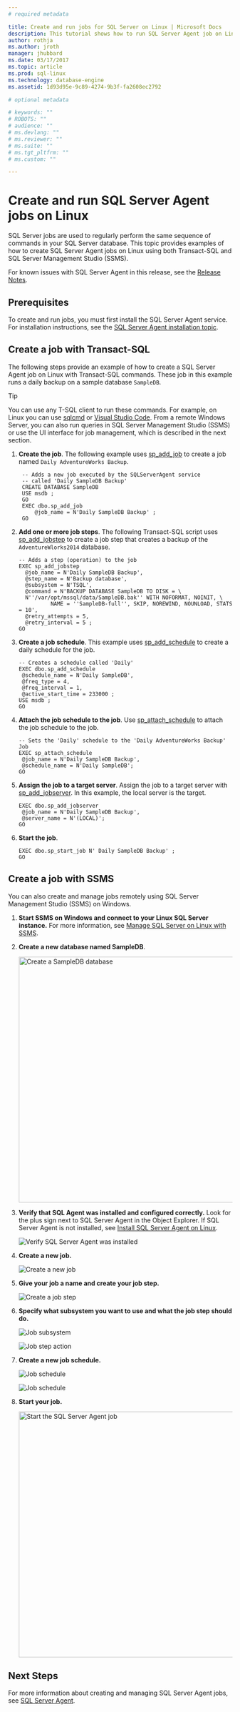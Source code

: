 ```yaml
---
# required metadata

title: Create and run jobs for SQL Server on Linux | Microsoft Docs
description: This tutorial shows how to run SQL Server Agent job on Linux.
author: rothja 
ms.author: jroth 
manager: jhubbard
ms.date: 03/17/2017
ms.topic: article
ms.prod: sql-linux
ms.technology: database-engine
ms.assetid: 1d93d95e-9c89-4274-9b3f-fa2608ec2792

# optional metadata

# keywords: ""
# ROBOTS: ""
# audience: ""
# ms.devlang: ""
# ms.reviewer: ""
# ms.suite: ""
# ms.tgt_pltfrm: ""
# ms.custom: ""

---
```


# Create and run SQL Server Agent jobs on Linux
SQL Server jobs are used to regularly perform the same sequence of commands in your SQL Server database. This topic provides examples of how to create SQL Server Agent jobs on Linux using both Transact-SQL and SQL Server Management Studio (SSMS).

For known issues with SQL Server Agent in this release, see the [Release Notes](sql-server-linux-release-notes.md).

## Prerequisites 
To create and run jobs, you must first install the SQL Server Agent service. For installation instructions, see the [SQL Server Agent installation topic](sql-server-linux-setup-sql-agent.md).

## Create a job with Transact-SQL

The following steps provide an example of how to create a SQL Server Agent job on Linux with Transact-SQL commands. These job in this example runs a daily backup on a sample database `SampleDB`. 


> [!TIP]
> You can use any T-SQL client to run these commands. For example, on Linux you can use [sqlcmd](sql-server-linux-connect-and-query-sqlcmd.md) or [Visual Studio Code](sql-server-linux-develop-use-vscode.md). From a remote Windows Server, you can also run queries in SQL Server Management Studio (SSMS) or use the UI interface for job management, which is described in the next section.

1. **Create the job**. The following example uses [sp_add_job](https://msdn.microsoft.com/library/ms182079.aspx) to create a job named `Daily AdventureWorks Backup`.

    ```tsql
     -- Adds a new job executed by the SQLServerAgent service 
     -- called 'Daily SampleDB Backup'  
     CREATE DATABASE SampleDB
     USE msdb ;  
     GO  
     EXEC dbo.sp_add_job  
         @job_name = N'Daily SampleDB Backup' ;  
     GO

    ```

2. **Add one or more job steps**. The following Transact-SQL script uses [sp_add_jobstep](https://msdn.microsoft.com/library/ms187358.aspx) to create a job step that creates a backup of the `AdventureWlorks2014` database.

    ```tsql
    -- Adds a step (operation) to the job  
	EXEC sp_add_jobstep  
      @job_name = N'Daily SampleDB Backup',  
      @step_name = N'Backup database',  
      @subsystem = N'TSQL',  
      @command = N'BACKUP DATABASE SampleDB TO DISK = \
      N''/var/opt/mssql/data/SampleDB.bak'' WITH NOFORMAT, NOINIT, \
              NAME = ''SampleDB-full'', SKIP, NOREWIND, NOUNLOAD, STATS = 10',   
      @retry_attempts = 5,  
      @retry_interval = 5 ;  
 	GO
    ```

3. **Create a job schedule**. This example uses [sp_add_schedule](https://msdn.microsoft.com/library/ms366342.aspx) to create a daily schedule for the job.

    ```tsql
    -- Creates a schedule called 'Daily'  
    EXEC dbo.sp_add_schedule  
     @schedule_name = N'Daily SampleDB',  
     @freq_type = 4,  
     @freq_interval = 1,
     @active_start_time = 233000 ;  
   USE msdb ;  
   GO
    ```

4. **Attach the job schedule to the job**. Use [sp_attach_schedule](https://msdn.microsoft.com/library/ms186766.aspx) to attach the job schedule to the job.

    ```tsql
    -- Sets the 'Daily' schedule to the 'Daily AdventureWorks Backup' Job  
    EXEC sp_attach_schedule  
     @job_name = N'Daily SampleDB Backup',  
     @schedule_name = N'Daily SampleDB';  
    GO
    ```

5. **Assign the job to a target server**. Assign the job to a target server with [sp_add_jobserver](https://msdn.microsoft.com/library/ms178625.aspx). In this example, the local server is the target.

    ```tsql
    EXEC dbo.sp_add_jobserver  
     @job_name = N'Daily SampleDB Backup',  
     @server_name = N'(LOCAL)';  
    GO
    ```
6. **Start the job**. 

    ```tsql
	EXEC dbo.sp_start_job N' Daily SampleDB Backup' ;
	GO
    ```
## Create a job with SSMS

You can also create and manage jobs remotely using SQL Server Management Studio (SSMS) on Windows.

1. **Start SSMS on Windows and connect to your Linux SQL Server instance.** For more information, see [Manage SQL Server on Linux with SSMS](sql-server-linux-develop-use-ssms.md).

1. **Create a new database named SampleDB**.

   <img src="./media/sql-server-linux-run-sql-server-agent-job/ssms-agent-0.png" alt="Create a SampleDB database" style="width: 550px;"/>

2. **Verify that SQL Agent was installed and configured correctly.** Look for the plus sign next to SQL Server Agent in the Object Explorer. If SQL Server Agent is not installed, see [Install SQL Server Agent on Linux](sql-server-linux-setup-sql-agent.md).

    ![Verify SQL Server Agent was installed](./media/sql-server-linux-run-sql-server-agent-job/ssms-agent-1.png)


3. **Create a new job.**

    ![Create a new job](./media/sql-server-linux-run-sql-server-agent-job/ssms-agent-2.png)


4. **Give your job a name and create your job step.**

    ![Create a job step](./media/sql-server-linux-run-sql-server-agent-job/ssms-agent-3.png)


5. **Specify what subsystem you want to use and what the job step should do.**

    ![Job subsystem](./media/sql-server-linux-run-sql-server-agent-job/ssms-agent-4.png)

    ![Job step action](./media/sql-server-linux-run-sql-server-agent-job/ssms-agent-5.png)

6. **Create a new job schedule.**

    ![Job schedule](./media/sql-server-linux-run-sql-server-agent-job/ssms-agent-6.png)
  
    ![Job schedule](./media/sql-server-linux-run-sql-server-agent-job/ssms-agent-8.png)

7. **Start your job.**

   <img src="./media/sql-server-linux-run-sql-server-agent-job/ssms-agent-9.png" alt="Start the SQL Server Agent job" style="width: 550px;"/>

## Next Steps

For more information about creating and managing SQL Server Agent jobs, see [SQL Server Agent](https://docs.microsoft.com/sql/ssms/agent/sql-server-agent).
